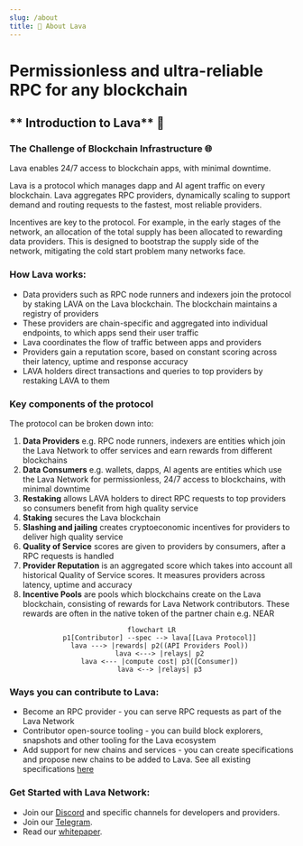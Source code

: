 ```yaml
---
slug: /about
title: 🌋 About Lava
---
```


# Permissionless and ultra-reliable RPC for any blockchain

## ** Introduction to Lava** 🌋

### **The Challenge of Blockchain Infrastructure** 🌐

Lava enables 24/7 access to blockchain apps, with minimal downtime. 

Lava is a protocol which manages dapp and AI agent traffic on every blockchain. Lava aggregates RPC providers, dynamically scaling to support demand and routing requests to the fastest, most reliable providers. 

Incentives are key to the protocol. For example, in the early stages of the network, an allocation of the total supply has been allocated to rewarding data providers. This is designed to bootstrap the supply side of the network, mitigating the cold start problem many networks face.

### **How Lava works:**

- Data providers such as RPC node runners and indexers join the protocol by staking LAVA on the Lava blockchain. The blockchain maintains a registry of providers
- These providers are chain-specific and aggregated into individual endpoints, to which apps send their user traffic
- Lava coordinates the flow of traffic between apps and providers
- Providers gain a reputation score, based on constant scoring across their latency, uptime and response accuracy
- LAVA holders direct transactions and queries to top providers by restaking LAVA to them

### **Key components of the protocol**

The protocol can be broken down into:

1. **Data Providers** e.g. RPC node runners, indexers are entities which join the Lava Network to offer services and earn rewards from different blockchains
2. **Data Consumers** e.g. wallets, dapps, AI agents are entities which use the Lava Network for permissionless, 24/7 access to blockchains, with minimal downtime
3. **Restaking** allows LAVA holders to direct RPC requests to top providers so consumers benefit from high quality service 
4. **Staking** secures the Lava blockchain 
5. **Slashing and jailing** creates cryptoeconomic incentives for providers to deliver high quality service
6. **Quality of Service** scores are given to providers by consumers, after a RPC requests is handled
7. **Provider Reputation** is an aggregated score which takes into account all historical Quality of Service scores. It measures providers across latency, uptime and accuracy
8. **Incentive Pools** are pools which blockchains create on the Lava blockchain, consisting of rewards for Lava Network contributors. These rewards are often in the native token of the partner chain e.g. NEAR

<center>

```mermaid
flowchart LR
    p1[Contributor] --spec --> lava[[Lava Protocol]]
    lava ---> |rewards| p2((API Providers Pool))
    lava <---> |relays| p2
    lava <--- |compute cost| p3([Consumer])
    lava <--> |relays| p3
```

</center>

### **Ways you can contribute to Lava:**

- Become an RPC provider - you can serve RPC requests as part of the Lava Network
- Contributor open-source tooling - you can build block explorers, snapshots and other tooling for the Lava ecosystem
- Add support for new chains and services - you can create specifications and propose new chains to be added to Lava. See all existing specifications [here](https://github.com/lavanet/lava/tree/main/specs)

### **Get Started with Lava Network:**
- Join our [Discord](https://discord.gg/lavanetxyz) and specific channels for developers and providers.
- Join our [Telegram](https://t.me/officiallavanetwork).
- Read our [whitepaper](lavanet.xyz/whitepaper).
